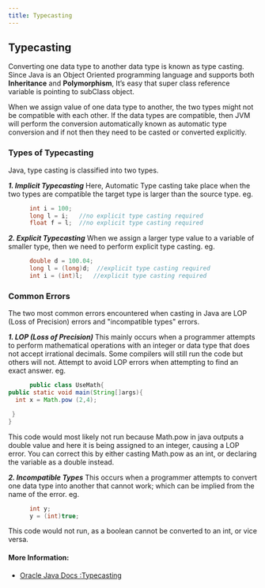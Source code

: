 ```yaml
---
title: Typecasting
---
```


## Typecasting
Converting one data type to another data type is known as type casting. Since 
Java is an Object Oriented programming language and supports both **Inheritance** and **Polymorphism**, It’s easy that super class reference variable is pointing to subClass object. 

When we assign value of one data type to another, the two types might not be compatible with each other. If the data types are compatible, then JVM  will perform the conversion automatically known as automatic type conversion and if not then they need to be casted or converted explicitly.
### Types of Typecasting
Java, type casting is classified into two types.

***1.  Implicit Typecasting***
Here, Automatic Type casting take place when the two types are compatible
the target type is larger than the source type.
eg.
``` java
      int i = 100;
      long l = i;	//no explicit type casting required
      float f = l;	//no explicit type casting required
```
***2.  Explicit Typecasting***
When we assign a larger type value to a variable of smaller type, then we need to perform explicit type casting.
eg.
```java
      double d = 100.04;
      long l = (long)d;  //explicit type casting required
      int i = (int)l;	//explicit type casting required
```

### Common Errors
The two most common errors encountered when casting in Java are LOP (Loss of Precision) errors and "incompatible types" errors.

***1. LOP (Loss of Precision)***
This mainly occurs when a programmer attempts to perform mathematical operations with an integer or data type that does not accept irrational decimals. Some compilers will still run the code but others will not. Attempt to avoid LOP errors when attempting to find an exact answer.
eg.
```java
      public class UseMath{
public static void main(String[]args){
  int x = Math.pow (2,4);     

 }
}
```
This code would most likely not run because Math.pow in java outputs a double value and here it is being assigned to an integer, causing a LOP error.
You can correct this by either casting Math.pow as an int, or declaring the variable as a double instead.

***2. Incompatible Types***
This occurs when a programmer attempts to convert one data type into another that cannot work; which can be implied from the name of the error.
eg.
```java
      int y;
      y = (int)true;
```
This code would not run, as a boolean cannot be converted to an int, or vice versa.

#### More Information:
- [Oracle Java Docs :Typecasting](https://docs.oracle.com/javase/specs/jls/se7/html/jls-5.html)
